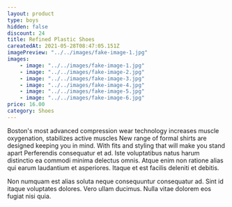 ```yaml
---
layout: product
type: boys
hidden: false
discount: 24
title: Refined Plastic Shoes
careatedAt: 2021-05-28T08:47:05.151Z
imagePreview: "../../images/fake-image-1.jpg"
images:
    - image: "../../images/fake-image-1.jpg"
    - image: "../../images/fake-image-2.jpg"
    - image: "../../images/fake-image-3.jpg"
    - image: "../../images/fake-image-4.jpg"
    - image: "../../images/fake-image-5.jpg"
    - image: "../../images/fake-image-6.jpg"
price: 16.00
category: Shoes
---
```

Boston's most advanced compression wear technology increases muscle oxygenation, stabilizes active muscles
New range of formal shirts are designed keeping you in mind. With fits and styling that will make you stand apart
Perferendis consequatur et ad. Iste voluptatibus natus harum distinctio ea commodi minima delectus omnis. Atque enim non ratione alias qui earum laudantium et asperiores. Itaque et est facilis deleniti et debitis.
 Non numquam est alias soluta neque consequuntur consequatur ad. Sint id itaque voluptates dolores. Vero ullam ducimus. Nulla vitae dolorem eos fugiat nisi quia.
